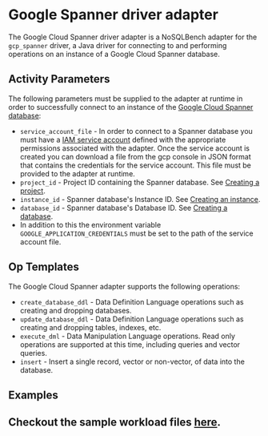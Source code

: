 # Google Spanner driver adapter
The Google Cloud Spanner driver adapter is a NoSQLBench adapter for the `gcp_spanner` driver, a Java driver
for connecting to and performing operations on an instance of a Google Cloud Spanner database.

## Activity Parameters

The following parameters must be supplied to the adapter at runtime in order to successfully connect to an
instance of the [Google Cloud Spanner database](https://cloud.google.com/java/docs/reference/google-cloud-spanner/latest/overview):

* `service_account_file` - In order to connect to a Spanner database you must have a [IAM service account](https://cloud.google.com/docs/authentication/provide-credentials-adc#service-account)
defined with the appropriate permissions associated with the adapter. Once the service account is created you can download
a file from the gcp console in JSON format that contains the credentials for the service account. This file must be provided
to the adapter at runtime.
* `project_id` - Project ID containing the Spanner database. See [Creating a project](https://cloud.google.com/resource-manager/docs/creating-managing-projects).
* `instance_id` - Spanner database's Instance ID. See [Creating an instance](https://cloud.google.com/spanner/docs/getting-started/java#create_an_instance).
* `database_id` - Spanner database's Database ID. See [Creating a database](https://cloud.google.com/spanner/docs/getting-started/java#create_a_database).
* In addition to this the environment variable `GOOGLE_APPLICATION_CREDENTIALS` must be set to the path of the service account file.

## Op Templates

The Google Cloud Spanner adapter supports the following operations:

* `create_database_ddl` - Data Definition Language operations such as creating and dropping databases.
* `update_database_ddl` - Data Definition Language operations such as creating and dropping tables, indexes, etc.
* `execute_dml` - Data Manipulation Language operations. Read only operations are supported at this time, including queries
and vector queries.
* `insert` - Insert a single record, vector or non-vector, of data into the database.

## Examples

Checkout the sample workload files [here](./activities).
---
